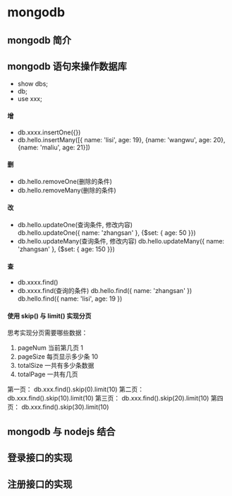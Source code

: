 # mongodb

## mongodb 简介

## mongodb 语句来操作数据库

- show dbs;
- db;
- use xxx;

#### 增

- db.xxxx.insertOne({})
- db.hello.insertMany([{ name: 'lisi', age: 19}, {name: 'wangwu', age: 20}, {name: 'maliu', age: 21}])

#### 删

- db.hello.removeOne(删除的条件)
- db.hello.removeMany(删除的条件)

#### 改

- db.hello.updateOne(查询条件, 修改内容)  
  db.hello.updateOne({ name: 'zhangsan' }, {\$set: { age: 50 }})
- db.hello.updateMany(查询条件, 修改内容)
  db.hello.updateMany({ name: 'zhangsan' }, {\$set: { age: 150 }})

#### 查

- db.xxxx.find()
- db.xxxx.find(查询的条件)
  db.hello.find({ name: 'zhangsan' })
  db.hello.find({ name: 'lisi', age: 19 })

#### 使用 skip() 与 limit() 实现分页

思考实现分页需要哪些数据：

1. pageNum 当前第几页 1
2. pageSize 每页显示多少条 10
3. totalSize 一共有多少条数据
4. totalPage 一共有几页

第一页： db.xxx.find().skip(0).limit(10)
第二页： db.xxx.find().skip(10).limit(10)
第三页： db.xxx.find().skip(20).limit(10)
第四页： db.xxx.find().skip(30).limit(10)

## mongodb 与 nodejs 结合

## 登录接口的实现

## 注册接口的实现

